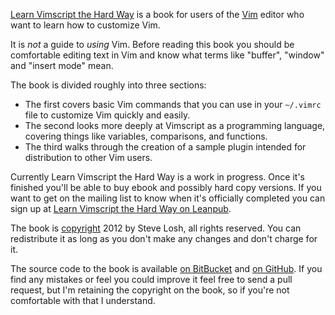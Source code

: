 [Learn Vimscript the Hard Way][book] is a book for users of the [Vim][] editor
who want to learn how to customize Vim.

It is *not* a guide to *using* Vim.  Before reading this book you should be
comfortable editing text in Vim and know what terms like "buffer", "window" and
"insert mode" mean.

The book is divided roughly into three sections:

* The first covers basic Vim commands that you can use in your `~/.vimrc` file
  to customize Vim quickly and easily.
* The second looks more deeply at Vimscript as a programming language, covering
  things like variables, comparisons, and functions.
* The third walks through the creation of a sample plugin intended for
  distribution to other Vim users.

Currently Learn Vimscript the Hard Way is a work in progress.  Once it's
finished you'll be able to buy ebook and possibly hard copy versions.  If you
want to get on the mailing list to know when it's officially completed you can
sign up at [Learn Vimscript the Hard Way on Leanpub][leanpub].

The book is [copyright][license] 2012 by Steve Losh, all rights reserved.  You
can redistribute it as long as you don't make any changes and don't charge for
it.

The source code to the book is available [on BitBucket][hg] and [on
GitHub][git].  If you find any mistakes or feel you could improve it feel free
to send a pull request, but I'm retaining the copyright on the book, so if
you're not comfortable with that I understand.

[book]: http://learnvimscriptthehardway.stevelosh.com/
[Vim]: http://www.vim.org/
[hg]: http://bitbucket.org/sjl/learnvimscriptthehardway/
[git]: http://github.com/sjl/learnvimscriptthehardway/
[license]: http://learnvimscriptthehardway.stevelosh.com/license.html
[leanpub]: http://leanpub.com/learnvimscriptthehardway
